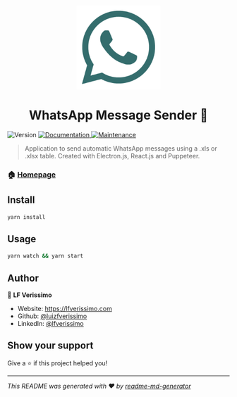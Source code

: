 <p align="center">
  <img src="./assets/logo-full.png" width="190px"/>
</p>
<h1 align="center">WhatsApp Message Sender 📱</h1>
<p>
  <img alt="Version" src="https://img.shields.io/badge/version-1.0.0-blue.svg?cacheSeconds=2592000" />
  <a href="https://github.com/luizfverissimo/whatsapp-message-sender#readme" target="_blank">
    <img alt="Documentation" src="https://img.shields.io/badge/documentation-yes-brightgreen.svg" />
  </a>
  <a href="https://github.com/luizfverissimo/whatsapp-message-sender/graphs/commit-activity" target="_blank">
    <img alt="Maintenance" src="https://img.shields.io/badge/Maintained%3F-yes-green.svg" />
  </a>
</p>

> Application to send automatic WhatsApp messages using a .xls or .xlsx table. Created with Electron.js, React.js and Puppeteer.

### 🏠 [Homepage](https://github.com/luizfverissimo/whatsapp-message-sender#readme)

## Install

```sh
yarn install
```

## Usage

```sh
yarn watch && yarn start
```

## Author

👤 **LF Verissimo**

* Website: https://lfverissimo.com
* Github: [@luizfverissimo](https://github.com/luizfverissimo)
* LinkedIn: [@lfverissimo](https://linkedin.com/in/lfverissimo)

## Show your support

Give a ⭐️ if this project helped you!

***
_This README was generated with ❤️ by [readme-md-generator](https://github.com/kefranabg/readme-md-generator)_